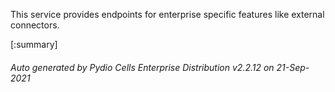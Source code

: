 






This service provides endpoints for enterprise specific features like external connectors.

[:summary]

###### Auto generated by Pydio Cells Enterprise Distribution v2.2.12 on 21-Sep-2021

